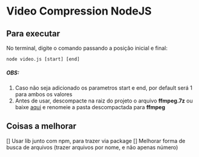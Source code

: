 # Video Compression NodeJS

## Para executar

No terminal, digite o comando passando a posição inicial e final:

```
node video.js [start] [end]
```

##### OBS:

1. Caso não seja adicionado os parametros start e end, por default será 1 para ambos os valores
2. Antes de usar, descompacte na raiz do projeto o arquivo **ffmpeg.7z** ou baixe [aqui](https://github.com/GyanD/codexffmpeg/releases/download/2021-10-18-git-d04c005021/ffmpeg-2021-10-18-git-d04c005021-full_build.zip) e renomeie a pasta descompactada para **ffmpeg**

## Coisas a melhorar

[] Usar lib junto com npm, para trazer via package
[] Melhorar forma de busca de arquivos (trazer arquivos por nome, e não apenas número)
